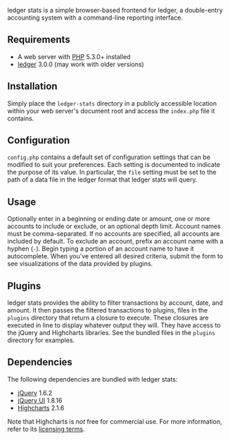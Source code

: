 ledger stats is a simple browser-based frontend for ledger, a double-entry
accounting system with a command-line reporting interface.

## Requirements

- A web server with [PHP](http://php.net) 5.3.0+ installed
- [ledger](https://github.com/jwiegley/ledger) 3.0.0 (may work with older versions)

## Installation

Simply place the `ledger-stats` directory in a publicly accessible location
within your web server's document root and access the `index.php` file it 
contains.

## Configuration

`config.php` contains a default set of configuration settings that can be
modified to suit your preferences. Each setting is documented to indicate the
purpose of its value. In particular, the `file` setting must be set to the 
path of a data file in the ledger format that ledger stats will query. 

## Usage

Optionally enter in a beginning or ending date or amount, one or more accounts
to include or exclude, or an optional depth limit. Account names must be
comma-separated. If no accounts are specified, all accounts are included by
default. To exclude an account, prefix an account name with a hyphen (`-`).
Begin typing a portion of an account name to have it autocomplete. When you've
entered all desired criteria, submit the form to see visualizations of the data
provided by plugins.

## Plugins

ledger stats provides the ability to filter transactions by account, date,
and amount. It then passes the filtered transactions to plugins, files in
the `plugins` directory that return a closure to execute. These closures are
executed in line to display whatever output they will. They have access to
the jQuery and Highcharts libraries. See the bundled files in the `plugins`
directory for examples.

## Dependencies

The following dependencies are bundled with ledger stats:

- [jQuery](http://jquery.com) 1.6.2
- [jQuery UI](http://jqueryui.com) 1.8.16
- [Highcharts](http://highcharts.com) 2.1.6

Note that Highcharts is _not_ free for commercial use. For more information, 
refer to its [licensing terms](http://www.highcharts.com/license).
